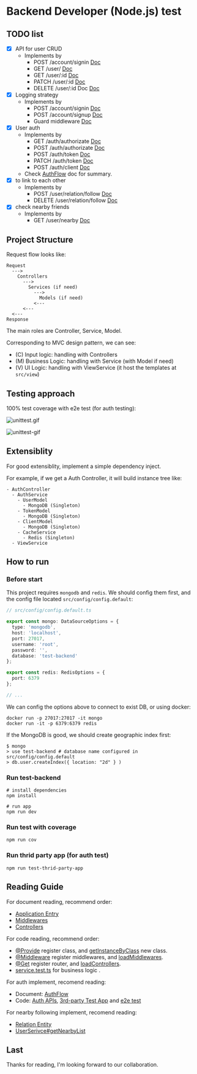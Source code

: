 # Backend Developer (Node.js) test

## TODO list

- [x] API for user CRUD
  - Implements by
    - POST    /account/signin [Doc](https://lellansin.github.io/test-backend/classes/controller_account.AccountController.html#signInPage)
    - GET     /user/ [Doc](https://lellansin.github.io/test-backend/classes/controller_user.UserController.html#getList)
    - GET     /user/:id [Doc](https://lellansin.github.io/test-backend/classes/controller_user.UserController.html#getById)
    - PATCH   /user/:id [Doc](https://lellansin.github.io/test-backend/classes/controller_user.UserController.html#update)
    - DELETE  /user/:id	Doc [Doc](https://lellansin.github.io/test-backend/classes/controller_user.UserController.html#delete)
- [x] Logging strategy
  - Implements by
    - POST    /account/signin [Doc](https://lellansin.github.io/test-backend/classes/controller_account.AccountController.html#signIn)
    - POST    /account/signup [Doc](https://lellansin.github.io/test-backend/classes/controller_account.AccountController.html#signUp)
    - Guard middleware [Doc](https://lellansin.github.io/test-backend/modules/middleware_loginRedirect.html)
- [x] User auth
  - Implements by
    - GET    /auth/authorizate [Doc](https://lellansin.github.io/test-backend/classes/controller_auth.AuthController.html#renderPage)
    - POST   /auth/authorizate [Doc](https://lellansin.github.io/test-backend/classes/controller_auth.AuthController.html#authorizate)
    - POST   /auth/token       [Doc](https://lellansin.github.io/test-backend/classes/controller_auth.AuthController.html#accessToken)
    - PATCH  /auth/token       [Doc](https://lellansin.github.io/test-backend/classes/controller_auth.AuthController.html#refreshToken)
    - POST   /auth/client      [Doc](https://lellansin.github.io/test-backend/classes/controller_auth.AuthController.html#createClient)
  - Check [AuthFlow](https://lellansin.github.io/test-backend/modules/controller_auth.html#simple-authflow) doc for summary.
- [x] to link to each other
  - Implements by
    - POST   /user/relation/follow [Doc](https://lellansin.github.io/test-backend/classes/controller_user.UserController.html#follow)
    - DELETE /user/relation/follow [Doc](https://lellansin.github.io/test-backend/classes/controller_user.UserController.html#unfollow)
- [X] check nearby friends
  - Implements by
    - GET /user/nearby [Doc](https://lellansin.github.io/test-backend/classes/controller_user.UserController.html#getNearbyList)

## Project Structure

Request flow looks like:

```
Request
  --->
    Controllers
      --->
        Services (if need)
          --->
            Models (if need)
          <---
      <---
  <---
Response
```

The main roles are Controller, Service, Model.

Corresponding to MVC design pattern, we can see:

- (C) Input logic: handling with Controllers
- (M) Business Logic: handling with Service (with Model if need)
- (V) UI Logic: handling with ViewService (it host the templates at `src/view`)

## Testing approach

100% test coverage with e2e test (for auth testing):

![unittest.gif](https://github.com/Lellansin/test-backend/raw/master/asserts/unittest.gif)

![unittest-gif](https://github.com/Lellansin/test-backend/raw/master/asserts/unittest.gif)

## Extensiblity

For good extensiblity, implement a simple dependency inject.

For example, if we get a Auth Controller, it will build instance tree like:

```
- AuthController
  - AuthService
    - UserModel
      - MongoDB (Singleton)
    - TokenModel
      - MongoDB (Singleton)
    - ClientModel
      - MongoDB (Singleton)
    - CacheService
      - Redis (Singleton)
  - ViewService
```

## How to run

### Before start

This project requires `mongodb` and `redis`. We should config them first, and the
config file located `src/config/config.default`:

```typescript
// src/config/config.default.ts

export const mongo: DataSourceOptions = {
  type: 'mongodb',
  host: 'localhost',
  port: 27017,
  username: 'root',
  password: '',
  database: 'test-backend'
};

export const redis: RedisOptions = {
  port: 6379
};

// ...
```

We can config the options above to connect to exist DB, or using docker:

```
docker run -p 27017:27017 -it mongo
docker run -it -p 6379:6379 redis
```

If the MongoDB is good, we should create geographic index first:

```shell
$ mongo
> use test-backend # database name configured in src/config/config.default
> db.user.createIndex({ location: "2d" } )
```

### Run test-backend

```shell
# install dependencies
npm install

# run app
npm run dev
```

### Run test with coverage

```shell
npm run cov
```

### Run thrid party app (for auth test)

```shell
npm run test-thrid-party-app
```

## Reading Guide

For document reading, recommend order:

- [Application Entry](https://lellansin.github.io/test-backend/modules/Application.html)
- [Middlewares](https://lellansin.github.io/test-backend/modules/middleware.html)
- [Controllers](https://lellansin.github.io/test-backend/modules/controller.html)

For code reading, recommend order:

- [@Provide](https://github.com/Lellansin/test-backend/blob/master/src/util/container.ts#L199) register class, and [getInstanceByClass](https://github.com/Lellansin/test-backend/blob/master/src/util/container.ts#L199) new class.
- [@Middleware]() register middlewares, and [loadMiddlewares](https://github.com/Lellansin/test-backend/blob/master/src/util/web.ts#L62).
- [@Get](https://github.com/Lellansin/test-backend/blob/master/src/util/web.ts#L176) register router, and [loadControllers](https://github.com/Lellansin/test-backend/blob/master/src/util/web.ts#L79).
- [service.test.ts](https://github.com/Lellansin/test-backend/blob/master/test/service.test.ts) for business logic .

For auth implement, recomend reading: 

- Document: [AuthFlow](https://lellansin.github.io/test-backend/modules/controller_auth.html#simple-authflow)
- Code: [Auth APIs](https://github.com/Lellansin/test-backend/blob/master/src/controller/auth.ts), [3rd-party Test App](https://github.com/Lellansin/test-backend/blob/master/test/thridPartyApp.ts) and [e2e test](https://github.com/Lellansin/test-backend/blob/master/test/api.test.ts#L345)

For nearby following implement, recomend reading:

- [Relation Entity](https://github.com/Lellansin/test-backend/blob/master/src/entity/relation.ts)
- [UserSerivce#getNearbyList](https://github.com/Lellansin/test-backend/blob/master/src/service/user.ts#L113)

## Last

Thanks for reading, I'm looking forward to our collaboration.
